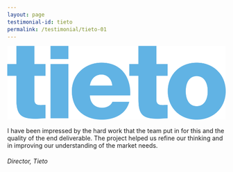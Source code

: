 ```yaml
---
layout: page
testimonial-id: tieto
permalink: /testimonial/tieto-01
---
```


![Tieto](/images/brand-logos/tieto.png)

I have been impressed by the hard work that the team put in for this and the quality of the end deliverable. The project helped us refine our thinking and in improving our understanding of the market needs.

###### Director, Tieto
